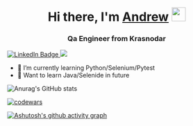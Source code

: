 <h1 align="center">Hi there, I'm <a href="https://andrechizh8.github.io/" target="_blank">Andrew</a> 
<img src="https://github.com/blackcater/blackcater/raw/main/images/Hi.gif" height="32"/></h1>
<h3 align="center">Qa Engineer from Krasnodar </h3>

<a href="https://www.linkedin.com/in/andrew-chizh8/">
    <img src="https://img.shields.io/badge/LinkedIn-blue?style=for-the-badge&logo=linkedin&logoColor=white" alt="LinkedIn Badge"/>
  </a>
   <a href="https://t.me/andrechizh8">
    <img src="https://img.shields.io/badge/Telegramm-blue?style=for-the-badge&logo=telegramm&logoColor=white%22%20alt=%22Telegramm%20Badge%22"/>
  </a>
</div>

- 🌱 I’m currently learning Python/Selenium/Pytest
- 💬 Want to learn Java/Selenide in future

![Anurag's GitHub stats](https://github-readme-stats.vercel.app/api?username=andrechizh8&show_icons=true&theme=radial)

[![codewars](https://www.codewars.com/users/andrechizh8/badges/micro)](https://www.codewars.com/users/username) 

[![Ashutosh's github activity graph](https://activity-graph.herokuapp.com/graph?username=andrechizh8)](https://github.com/ashutosh00710/github-readme-activity-graph)
